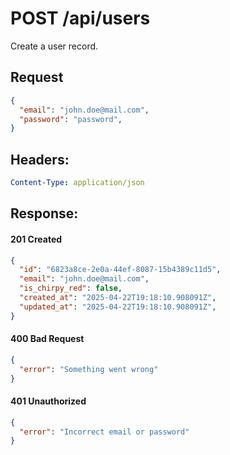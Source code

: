 # POST /api/users

Create a user record.

## Request
```json
{
  "email": "john.doe@mail.com",
  "password": "password",
}
```

## Headers:
```yaml
Content-Type: application/json
```

## Response:

#### 201 Created
```json
{
  "id": "6823a8ce-2e0a-44ef-8087-15b4389c11d5",
  "email": "john.doe@mail.com",
  "is_chirpy_red": false,
  "created_at": "2025-04-22T19:18:10.908091Z",
  "updated_at": "2025-04-22T19:18:10.908091Z",
}
```

#### 400 Bad Request
```json
{
  "error": "Something went wrong"
}
```

#### 401 Unauthorized
```json
{
  "error": "Incorrect email or password"
}
```
